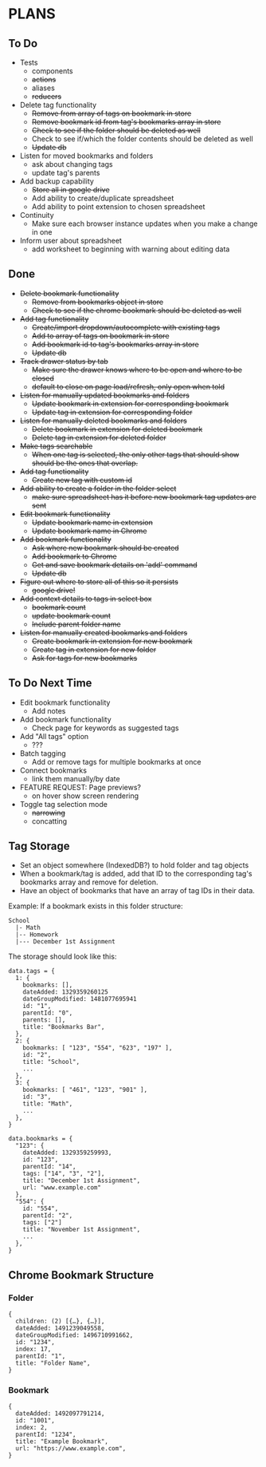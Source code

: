 # PLANS

## To Do
* Tests
  * components
  * ~~actions~~
  * aliases
  * ~~reducers~~
* Delete tag functionality
  * ~~Remove from array of tags on bookmark in store~~
  * ~~Remove bookmark id from tag's bookmarks array in store~~
  * ~~Check to see if the folder should be deleted as well~~
  * Check to see if/which the folder contents should be deleted as well
  * ~~Update db~~
* Listen for moved bookmarks and folders
  * ask about changing tags
  * update tag's parents
* Add backup capability
  * ~~Store all in google drive~~
  * Add ability to create/duplicate spreadsheet
  * Add ability to point extension to chosen spreadsheet
* Continuity
  * Make sure each browser instance updates when you make a change in one
* Inform user about spreadsheet
  * add worksheet to beginning with warning about editing data

## Done
* ~~Delete bookmark functionality~~
  * ~~Remove from bookmarks object in store~~
  * ~~Check to see if the chrome bookmark should be deleted as well~~
* ~~Add tag functionality~~
  * ~~Create/import dropdown/autocomplete with existing tags~~
  * ~~Add to array of tags on bookmark in store~~
  * ~~Add bookmark id to tag's bookmarks array in store~~
  * ~~Update db~~
* ~~Track drawer status by tab~~
  * ~~Make sure the drawer knows where to be open and where to be closed~~
  * ~~default to close on page load/refresh, only open when told~~
* ~~Listen for manually updated bookmarks and folders~~
  * ~~Update bookmark in extension for corresponding bookmark~~
  * ~~Update tag in extension for corresponding folder~~
* ~~Listen for manually deleted bookmarks and folders~~
  * ~~Delete bookmark in extension for deleted bookmark~~
  * ~~Delete tag in extension for deleted folder~~
* ~~Make tags searchable~~
  * ~~When one tag is selected, the only other tags that should show should be the ones that overlap.~~
* ~~Add tag functionality~~
  * ~~Create new tag with custom id~~
* ~~Add ability to create a folder in the folder select~~
  * ~~make sure spreadsheet has it before new bookmark tag updates are sent~~
* ~~Edit bookmark functionality~~
  * ~~Update bookmark name in extension~~
  * ~~Update bookmark name in Chrome~~
* ~~Add bookmark functionality~~
  * ~~Ask where new bookmark should be created~~
  * ~~Add bookmark to Chrome~~
  * ~~Get and save bookmark details on 'add' command~~
  * ~~Update db~~
* ~~Figure out where to store all of this so it persists~~
  * ~~google drive!~~
* ~~Add context details to tags in select box~~
  * ~~bookmark count~~
  * ~~update bookmark count~~
  * ~~Include parent folder name~~
* ~~Listen for manually created bookmarks and folders~~
  * ~~Create bookmark in extension for new bookmark~~
  * ~~Create tag in extension for new folder~~
  * ~~Ask for tags for new bookmarks~~

## To Do Next Time
* Edit bookmark functionality
  * Add notes
* Add bookmark functionality
  * Check page for keywords as suggested tags
* Add "All tags" option
  * ???
* Batch tagging
  * Add or remove tags for multiple bookmarks at once
* Connect bookmarks
  * link them manually/by date
* FEATURE REQUEST: Page previews?
  * on hover show screen rendering
* Toggle tag selection mode
  * ~~narrowing~~
  * concatting




## Tag Storage
- Set an object somewhere (IndexedDB?) to hold folder and tag objects
- When a bookmark/tag is added, add that ID to the corresponding tag's bookmarks array and remove for deletion.
- Have an object of bookmarks that have an array of tag IDs in their data.

Example:
If a bookmark exists in this folder structure:

```
School
  |- Math
  |-- Homework
  |--- December 1st Assignment
```

The storage should look like this:
```
data.tags = {
  1: {
    bookmarks: [],
    dateAdded: 1329359260125
    dateGroupModified: 1481077695941
    id: "1",
    parentId: "0",
    parents: [],
    title: "Bookmarks Bar",
  },
  2: {
    bookmarks: [ "123", "554", "623", "197" ],
    id: "2",
    title: "School",
    ...
  },
  3: {
    bookmarks: [ "461", "123", "901" ],
    id: "3",
    title: "Math",
    ...
  },
}
```
```
data.bookmarks = {
  "123": {
    dateAdded: 1329359259993,
    id: "123",
    parentId: "14",
    tags: ["14", "3", "2"],
    title: "December 1st Assignment",
    url: "www.example.com"
  },
  "554": {
    id: "554",
    parentId: "2",
    tags: ["2"]
    title: "November 1st Assignment",
    ...
  },
}
```



## Chrome Bookmark Structure
### Folder
```
{
  children: (2) [{…}, {…}],
  dateAdded: 1491239049558,
  dateGroupModified: 1496710991662,
  id: "1234",
  index: 17,
  parentId: "1",
  title: "Folder Name",
}
```
### Bookmark
```
{
  dateAdded: 1492097791214,
  id: "1001",
  index: 2,
  parentId: "1234",
  title: "Example Bookmark",
  url: "https://www.example.com",
}
```